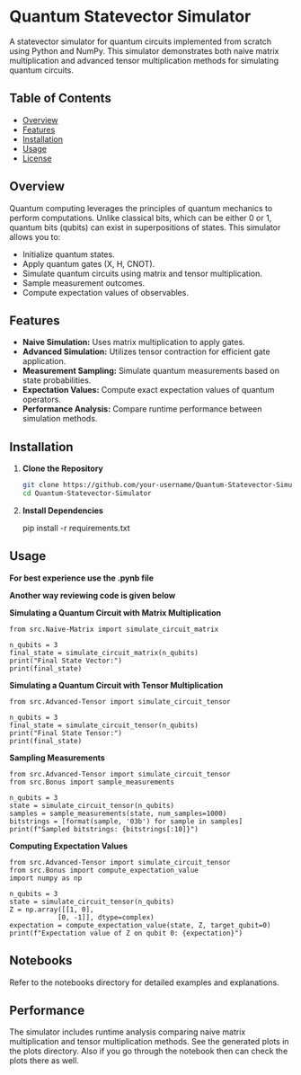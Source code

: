# Quantum Statevector Simulator

A statevector simulator for quantum circuits implemented from scratch using Python and NumPy. This simulator demonstrates both naive matrix multiplication and advanced tensor multiplication methods for simulating quantum circuits.

## Table of Contents

- [Overview](#overview)
- [Features](#features)
- [Installation](#installation)
- [Usage](#usage)
- [License](#license)

## Overview

Quantum computing leverages the principles of quantum mechanics to perform computations. Unlike classical bits, which can be either 0 or 1, quantum bits (qubits) can exist in superpositions of states. This simulator allows you to:

- Initialize quantum states.
- Apply quantum gates (X, H, CNOT).
- Simulate quantum circuits using matrix and tensor multiplication.
- Sample measurement outcomes.
- Compute expectation values of observables.

## Features

- **Naive Simulation:** Uses matrix multiplication to apply gates.
- **Advanced Simulation:** Utilizes tensor contraction for efficient gate application.
- **Measurement Sampling:** Simulate quantum measurements based on state probabilities.
- **Expectation Values:** Compute exact expectation values of quantum operators.
- **Performance Analysis:** Compare runtime performance between simulation methods.

## Installation

1. **Clone the Repository**

   ```bash
   git clone https://github.com/your-username/Quantum-Statevector-Simulator.git
   cd Quantum-Statevector-Simulator


2. **Install Dependencies**

    pip install -r requirements.txt


## Usage 

**For best experience use the .pynb file**

**Another way reviewing code is given below**

**Simulating a Quantum Circuit with Matrix Multiplication**

    from src.Naive-Matrix import simulate_circuit_matrix

    n_qubits = 3
    final_state = simulate_circuit_matrix(n_qubits)
    print("Final State Vector:")
    print(final_state)

**Simulating a Quantum Circuit with Tensor Multiplication**

    from src.Advanced-Tensor import simulate_circuit_tensor

    n_qubits = 3
    final_state = simulate_circuit_tensor(n_qubits)
    print("Final State Tensor:")
    print(final_state)

**Sampling Measurements**

    from src.Advanced-Tensor import simulate_circuit_tensor
    from src.Bonus import sample_measurements

    n_qubits = 3
    state = simulate_circuit_tensor(n_qubits)
    samples = sample_measurements(state, num_samples=1000)
    bitstrings = [format(sample, '03b') for sample in samples]
    print(f"Sampled bitstrings: {bitstrings[:10]}")

**Computing Expectation Values**

    from src.Advanced-Tensor import simulate_circuit_tensor
    from src.Bonus import compute_expectation_value
    import numpy as np

    n_qubits = 3
    state = simulate_circuit_tensor(n_qubits)
    Z = np.array([[1, 0],
                [0, -1]], dtype=complex)
    expectation = compute_expectation_value(state, Z, target_qubit=0)
    print(f"Expectation value of Z on qubit 0: {expectation}")


## Notebooks

Refer to the notebooks directory for detailed examples and explanations.

## Performance

The simulator includes runtime analysis comparing naive matrix multiplication and tensor multiplication methods. See the generated plots in the plots directory. Also if you go through the notebook then can check the plots there as well.





